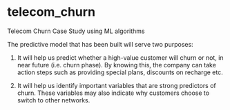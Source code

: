 # telecom_churn
Telecom Churn Case Study using ML algorithms


The predictive model that has been built will serve two purposes:

1) It will help us predict whether a high-value customer will churn or not, in near future (i.e. churn phase). By knowing this, the company can take action steps such as providing special plans, discounts on recharge etc.

2) It will help us identify important variables that are strong predictors of churn. These variables may also indicate why customers choose to switch to other networks.
